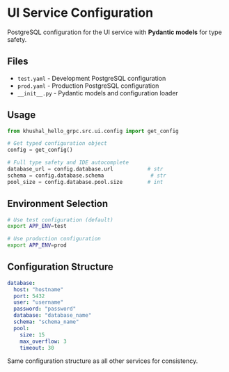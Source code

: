 # UI Service Configuration

PostgreSQL configuration for the UI service with **Pydantic models** for type safety.

## Files

- `test.yaml` - Development PostgreSQL configuration 
- `prod.yaml` - Production PostgreSQL configuration
- `__init__.py` - Pydantic models and configuration loader

## Usage

```python
from khushal_hello_grpc.src.ui.config import get_config

# Get typed configuration object
config = get_config()

# Full type safety and IDE autocomplete
database_url = config.database.url           # str
schema = config.database.schema               # str
pool_size = config.database.pool.size        # int
```

## Environment Selection

```bash
# Use test configuration (default)
export APP_ENV=test

# Use production configuration  
export APP_ENV=prod
```

## Configuration Structure

```yaml
database:
  host: "hostname"
  port: 5432
  user: "username"  
  password: "password"
  database: "database_name"
  schema: "schema_name"
  pool:
    size: 15
    max_overflow: 3
    timeout: 30
```

Same configuration structure as all other services for consistency. 